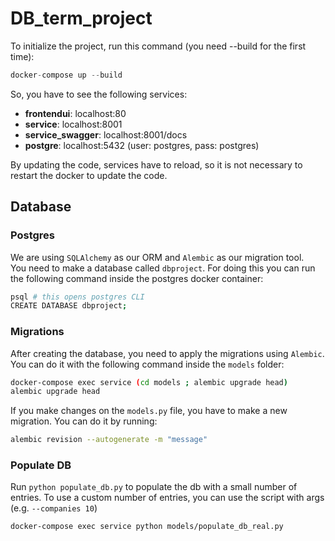 # DB_term_project

To initialize the project, run this command (you need --build for the first time):

```python
docker-compose up --build
```

So, you have to see the following services:
- **frontendui**: localhost:80
- **service**: localhost:8001
- **service_swagger**: localhost:8001/docs
- **postgre**: localhost:5432  (user: postgres, pass: postgres)

By updating the code, services have to reload, so it is not necessary to restart the docker to update the code.

## Database
### Postgres
We are using `SQLAlchemy` as our ORM and `Alembic` as our migration tool.  
You need to make a database called `dbproject`. For doing this you can run the following command inside the postgres docker container:
```bash
psql # this opens postgres CLI
CREATE DATABASE dbproject;
```
### Migrations
After creating the database, you need to apply the migrations using `Alembic`. You can do it with the following command inside the `models` folder: 
```bash
docker-compose exec service (cd models ; alembic upgrade head)
alembic upgrade head
```
If you make changes on the `models.py` file, you have to make a new migration. You can do it by running: 
```bash
alembic revision --autogenerate -m "message"
```

### Populate DB
Run `python populate_db.py` to populate the db with a small number of entries. 
To use a custom number of entries, you can use the script with args (e.g. `--companies 10`) 
```bash
docker-compose exec service python models/populate_db_real.py
```
